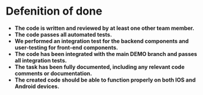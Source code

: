  # Defenition of done

- **The code is written and reviewed by at least one other team member.**
- **The code passes all automated tests.** 
- **We performed an integration test for the backend components and user-testing for front-end components.**
- **The code has been integrated with the main DEMO branch and passes all integration tests.** 
- **The task has been fully documented, including any relevant code comments or documentation.** 
- **The created code should be able to function properly on both IOS and Android devices.** 
